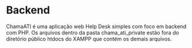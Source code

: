 # Backend
ChamaATI é uma aplicação web Help Desk simples com foco em backend com PHP. Os arquivos dentro da pasta chama_ati_private estão fora do diretório público htdocs do XAMPP que contém os demais arquivos.
